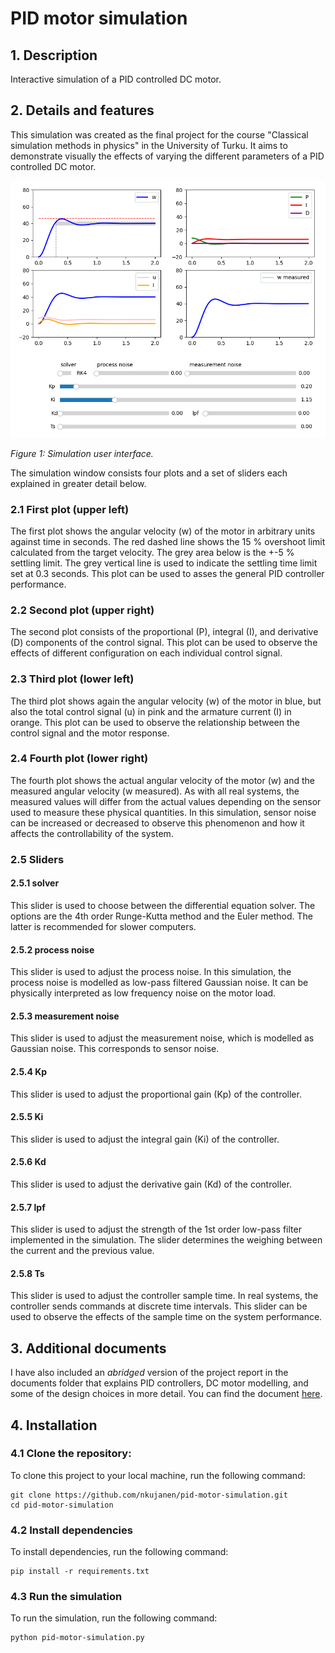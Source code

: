 # PID motor simulation

## 1. Description

Interactive simulation of a PID controlled DC motor.

## 2. Details and features
This simulation was created as the final project for the course "Classical simulation methods in physics" in the University of Turku. It aims to demonstrate visually the effects of varying the different parameters of a PID controlled DC motor. 

   <img src="images/ui_example.jpg" width="600" />
    <p><em>Figure 1: Simulation user interface.</em></p>

The simulation window consists four plots and a set of sliders each explained in greater detail below.

### 2.1 First plot (upper left)
The first plot shows the angular velocity (w) of the motor in arbitrary units against time in seconds. The red dashed line shows the 15 % overshoot limit calculated from the target velocity. The grey area below is the +-5 % settling limit. The grey vertical line is used to indicate the settling time limit set at 0.3 seconds. This plot can be used to asses the general PID controller performance.

### 2.2 Second plot (upper right)
The second plot consists of the proportional (P), integral (I), and derivative (D) components of the control signal. This plot can be used to observe the effects of different configuration on each individual control signal.

### 2.3 Third plot (lower left)
The third plot shows again the angular velocity (w) of the motor in blue, but also the total control signal (u) in pink and the armature current (I) in orange. This plot can be used to observe the relationship between the control signal and the motor response.

### 2.4 Fourth plot (lower right)
The fourth plot shows the actual angular velocity of the motor (w) and the measured angular velocity (w measured). As with all real systems, the measured values will differ from the actual values depending on the sensor used to measure these physical quantities. In this simulation, sensor noise can be increased or decreased to observe this phenomenon and how it affects the controllability of the system.

### 2.5 Sliders

#### 2.5.1 solver
This slider is used to choose between the differential equation solver. The options are the 4th order Runge-Kutta method and the Euler method. The latter is recommended for slower computers.

#### 2.5.2 process noise
This slider is used to adjust the process noise. In this simulation, the process noise is modelled as low-pass filtered Gaussian noise. It can be physically interpreted as low frequency noise on the motor load.

#### 2.5.3 measurement noise
This slider is used to adjust the measurement noise, which is modelled as Gaussian noise. This corresponds to sensor noise.

#### 2.5.4 Kp
This slider is used to adjust the proportional gain (Kp) of the controller.

#### 2.5.5 Ki
This slider is used to adjust the integral gain (Ki) of the controller.

#### 2.5.6 Kd
This slider is used to adjust the derivative gain (Kd) of the controller.

#### 2.5.7 lpf
This slider is used to adjust the strength of the 1st order low-pass filter implemented in the simulation. The slider determines the weighing between the current and the previous value.

#### 2.5.8 Ts
This slider is used to adjust the controller sample time. In real systems, the controller sends commands at discrete time intervals. This slider can be used to observe the effects of the sample time on the system performance.

## 3. Additional documents
I have also included an _abridged_ version of the project report in the documents folder that explains PID controllers, DC motor modelling, and some of the design choices in more detail. You can find the document [here](docs/project_report_abridged.pdf).

## 4. Installation

### 4.1 Clone the repository:
To clone this project to your local machine, run the following command:
```
git clone https://github.com/nkujanen/pid-motor-simulation.git
cd pid-motor-simulation
```
### 4.2 Install dependencies 
To install dependencies, run the following command:
```
pip install -r requirements.txt
```

### 4.3 Run the simulation
To run the simulation, run the following command:
```
python pid-motor-simulation.py
```